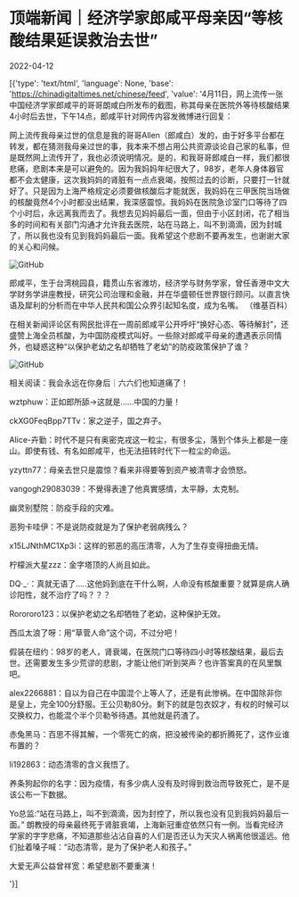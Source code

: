 # 顶端新闻｜经济学家郎咸平母亲因“等核酸结果延误救治去世”

2022-04-12

[{'type': 'text/html', 'language': None, 'base': 'https://chinadigitaltimes.net/chinese/feed', 'value': '4月11日，网上流传一张中国经济学家郎咸平的哥哥朗咸白所发布的截图，称其母亲在医院外等待核酸结果4小时后去世，下午14点，郎咸平针对网传内容发微博进行回复：



网上流传我母亲过世的信息是我的哥哥Allen（郎咸白）发的，由于好多平台都在转发，都在猜测我母亲过世的事，我本来不想占用公共资源谈论自己家的私事，但是既然网上流传开了，我也必须说明情况。是的，和我哥哥郎咸白一样，我们都很悲痛，悲剧本来是可以避免的。因为我妈妈年纪很大了，98岁，老年人身体器官都不会太健康，这次我妈妈的肾脏有一点点衰竭，按照过去的诊断，只要打一针就好了。只是因为上海严格规定必须要做核酸后才能就医，我妈妈在三甲医院当场做的核酸竟然4个小时都没出结果，我深感震惊。我妈妈在医院急诊室门口等待了四个小时后，永远离我而去了。我想去见妈妈最后一面，但由于小区封闭，花了相当多的时间和有关部门沟通才允许我去医院，站在马路上，叫不到滴滴，因为封城了，所以我也没有见到我妈妈最后一面。我希望这个悲剧不要再发生，也谢谢大家的关心和问候。



![GitHub](https://chinadigitaltimes.net/chinese/files/2022/04/image-1649745495695.png)







郎咸平，生于台湾桃园县，籍贯山东省潍坊，经济学与财务学家，曾任香港中文大学财务学讲座教授，研究公司治理和金融，并在华盛顿任世界银行顾问。以直言快语及犀利的分析而在中华人民共和国公众界引起知名度，成为名嘴。 （维基百科）





在相关新闻评论区有网民批评在一周前郎咸平公开呼吁“换好心态、等待解封”，还盛赞上海全员核酸，为中国防疫模式叫好。一些除对郎咸平母亲的遭遇表示同情外，也疑惑这种“以保护老幼之名却牺牲了老幼”的防疫政策保护了谁？

![GitHub](https://chinadigitaltimes.net/chinese/files/2022/04/image-1649745790350.png)

相关阅读：我会永远在你身后｜六六们也知道痛了！



wztphuw：正如郎所舔→这就是……中国的力量！

ckXG0FeqBpp7TTv：家之逆子，国之弃子。

Alice-卉勤：时代不是只有奥密克戎这一粒尘，有很多尘，落到个体头上都是一座山。即使有钱、有名如郎咸平，也无法扭转时代下一粒尘的命运。

yzyttn77：母亲去世只是震惊？看来非得要等到资产被清零才会愤怒。

vangogh29083039：不覺得表達了他真實感情，太平靜，太克制。

幽灵别墅院：防疫手段的灾难。

恶狗卡哇伊：不是说防疫就是为了保护老弱病残么？

x15LJNthMC1Xp3i：这样的邪恶的高压清零，人为了生存变得扭曲无情。

柠檬派大星zzz：金字塔顶的人尚且如此。

DQ·_·：真就无语了&#8230;..这他妈到底在干什么啊，人命没有核酸重要？就算是病人确诊阳性，就不治疗了吗？？？

Rorororo123：以保护老幼之名却牺牲了老幼，这种保护无效。

西瓜太浪了呀：用“草菅人命”这个词，不过分吧！

假装在纽约：98岁的老人，肾衰竭，在医院门口等待四小时等核酸结果，最后去世。还需要发生多少荒谬的悲剧，才能让他们听到哭声？也许答案真的在风里飘吧。

alex2266881：自以为自己在中国混个上等人了，还是有此惨祸。在中国除非你是皇上，完全100分舒服。王公贝勒80分。剩下的就是包衣奴才，有权的时候可以交换权力，也能混个半个贝勒爷待遇。其他就是药渣了。

赤兔黑马：百思不得其解，一个零死亡的病，把没被传染的都折腾死了，这作业谁布置的？

li192863：动态清零的含义我悟了。

养条狗起你的名字：因为疫情，有多少病人没有及时得到救治而导致死亡，是不是该公布一下数据。

Yo总监:“站在马路上，叫不到滴滴，因为封控了，所以我也没有见到我妈妈最后一面。” 朗教授的母亲最终死于肾脏衰竭，上海新冠重症依然只有一例。当看完经济学家的字字悲痛，不知道那些沾沾自喜的人们是否还认为天灾人祸离他很遥远。他们扯着嗓子喊：“动态清零，是为了保护老人和孩子。” 

大爱无声公益曾祥宽：希望悲剧不要重演！

'}]
